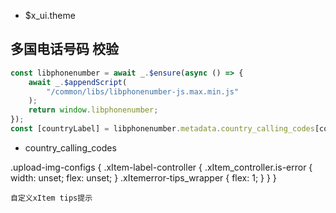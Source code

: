 - $x_ui.theme

## 多国电话号码 校验

```js
const libphonenumber = await _.$ensure(async () => {
    await _.$appendScript(
        "/common/libs/libphonenumber-js.max.min.js"
    );
    return window.libphonenumber;
});
const [countryLabel] = libphonenumber.metadata.country_calling_codes[code];
```
- country_calling_codes



.upload-img-configs {
		.xItem-label-controller {
			.xItem_controller.is-error {
				width: unset;
				flex: unset;
			}
			.xItemerror-tips_wrapper {
				flex: 1;
			}
		}
	}

    自定义xItem tips提示